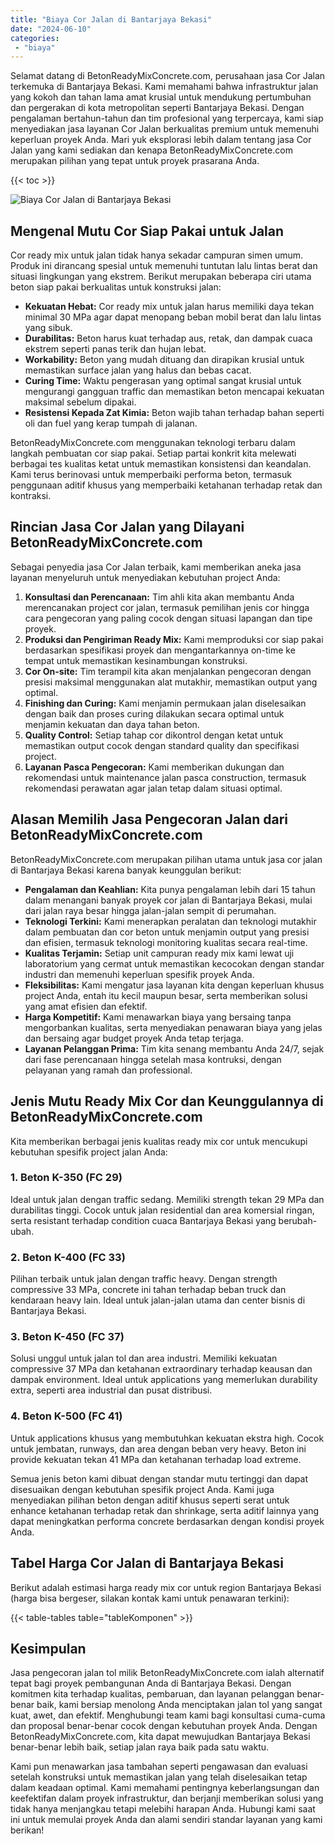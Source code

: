 ```yaml
---
title: "Biaya Cor Jalan di Bantarjaya Bekasi"
date: "2024-06-10"
categories: 
 - "biaya"
---
```


Selamat datang di BetonReadyMixConcrete.com, perusahaan jasa Cor Jalan terkemuka di Bantarjaya Bekasi. Kami memahami bahwa infrastruktur jalan yang kokoh dan tahan lama amat krusial untuk mendukung pertumbuhan dan pergerakan di kota metropolitan seperti Bantarjaya Bekasi. Dengan pengalaman bertahun-tahun dan tim profesional yang terpercaya, kami siap menyediakan jasa layanan Cor Jalan berkualitas premium untuk memenuhi keperluan proyek Anda. Mari yuk eksplorasi lebih dalam tentang jasa Cor Jalan yang kami sediakan dan kenapa BetonReadyMixConcrete.com merupakan pilihan yang tepat untuk proyek prasarana Anda.

{{< toc >}}

![Biaya Cor Jalan di Bantarjaya Bekasi](https://betoncor8.github.io/cor/harga-beton-readymix-concrete%20(25).png)

## Mengenal Mutu Cor Siap Pakai untuk Jalan

Cor ready mix untuk jalan tidak hanya sekadar campuran simen umum. Produk ini dirancang spesial untuk memenuhi tuntutan lalu lintas berat dan situasi lingkungan yang ekstrem. Berikut merupakan beberapa ciri utama beton siap pakai berkualitas untuk konstruksi jalan:

- **Kekuatan Hebat:** Cor ready mix untuk jalan harus memiliki daya tekan minimal 30 MPa agar dapat menopang beban mobil berat dan lalu lintas yang sibuk.
- **Durabilitas:** Beton harus kuat terhadap aus, retak, dan dampak cuaca ekstrem seperti panas terik dan hujan lebat.
- **Workability:** Beton yang mudah dituang dan dirapikan krusial untuk memastikan surface jalan yang halus dan bebas cacat.
- **Curing Time:** Waktu pengerasan yang optimal sangat krusial untuk mengurangi gangguan traffic dan memastikan beton mencapai kekuatan maksimal sebelum dipakai.
- **Resistensi Kepada Zat Kimia:** Beton wajib tahan terhadap bahan seperti oli dan fuel yang kerap tumpah di jalanan.

BetonReadyMixConcrete.com menggunakan teknologi terbaru dalam langkah pembuatan cor siap pakai. Setiap partai konkrit kita melewati berbagai tes kualitas ketat untuk memastikan konsistensi dan keandalan. Kami terus berinovasi untuk memperbaiki performa beton, termasuk penggunaan aditif khusus yang memperbaiki ketahanan terhadap retak dan kontraksi.

## Rincian Jasa Cor Jalan yang Dilayani BetonReadyMixConcrete.com

Sebagai penyedia jasa Cor Jalan terbaik, kami memberikan aneka jasa layanan menyeluruh untuk menyediakan kebutuhan project Anda:

1. **Konsultasi dan Perencanaan:** Tim ahli kita akan membantu Anda merencanakan project cor jalan, termasuk pemilihan jenis cor hingga cara pengecoran yang paling cocok dengan situasi lapangan dan tipe proyek.
2. **Produksi dan Pengiriman Ready Mix:** Kami memproduksi cor siap pakai berdasarkan spesifikasi proyek dan mengantarkannya on-time ke tempat untuk memastikan kesinambungan konstruksi.
3. **Cor On-site:** Tim terampil kita akan menjalankan pengecoran dengan presisi maksimal menggunakan alat mutakhir, memastikan output yang optimal.
4. **Finishing dan Curing:** Kami menjamin permukaan jalan diselesaikan dengan baik dan proses curing dilakukan secara optimal untuk menjamin kekuatan dan daya tahan beton.
5. **Quality Control:** Setiap tahap cor dikontrol dengan ketat untuk memastikan output cocok dengan standard quality dan specifikasi project.
6. **Layanan Pasca Pengecoran:** Kami memberikan dukungan dan rekomendasi untuk maintenance jalan pasca construction, termasuk rekomendasi perawatan agar jalan tetap dalam situasi optimal.

## Alasan Memilih Jasa Pengecoran Jalan dari BetonReadyMixConcrete.com

BetonReadyMixConcrete.com merupakan pilihan utama untuk jasa cor jalan di Bantarjaya Bekasi karena banyak keunggulan berikut:

- **Pengalaman dan Keahlian:** Kita punya pengalaman lebih dari 15 tahun dalam menangani banyak proyek cor jalan di Bantarjaya Bekasi, mulai dari jalan raya besar hingga jalan-jalan sempit di perumahan.
- **Teknologi Terkini:** Kami menerapkan peralatan dan teknologi mutakhir dalam pembuatan dan cor beton untuk menjamin output yang presisi dan efisien, termasuk teknologi monitoring kualitas secara real-time.
- **Kualitas Terjamin:** Setiap unit campuran ready mix kami lewat uji laboratorium yang cermat untuk memastikan kecocokan dengan standar industri dan memenuhi keperluan spesifik proyek Anda.
- **Fleksibilitas:** Kami mengatur jasa layanan kita dengan keperluan khusus project Anda, entah itu kecil maupun besar, serta memberikan solusi yang amat efisien dan efektif.
- **Harga Kompetitif:** Kami menawarkan biaya yang bersaing tanpa mengorbankan kualitas, serta menyediakan penawaran biaya yang jelas dan bersaing agar budget proyek Anda tetap terjaga.
- **Layanan Pelanggan Prima:** Tim kita senang membantu Anda 24/7, sejak dari fase perencanaan hingga setelah masa kontruksi, dengan pelayanan yang ramah dan professional.

## Jenis Mutu Ready Mix Cor dan Keunggulannya di BetonReadyMixConcrete.com

Kita memberikan berbagai jenis kualitas ready mix cor untuk mencukupi kebutuhan spesifik project jalan Anda:

### 1\. Beton K-350 (FC 29)

Ideal untuk jalan dengan traffic sedang. Memiliki strength tekan 29 MPa dan durabilitas tinggi. Cocok untuk jalan residential dan area komersial ringan, serta resistant terhadap condition cuaca Bantarjaya Bekasi yang berubah-ubah.

### 2\. Beton K-400 (FC 33)

Pilihan terbaik untuk jalan dengan traffic heavy. Dengan strength compressive 33 MPa, concrete ini tahan terhadap beban truck dan kendaraan heavy lain. Ideal untuk jalan-jalan utama dan center bisnis di Bantarjaya Bekasi.

### 3\. Beton K-450 (FC 37)

Solusi unggul untuk jalan tol dan area industri. Memiliki kekuatan compressive 37 MPa dan ketahanan extraordinary terhadap keausan dan dampak environment. Ideal untuk applications yang memerlukan durability extra, seperti area industrial dan pusat distribusi.

### 4\. Beton K-500 (FC 41)

Untuk applications khusus yang membutuhkan kekuatan ekstra high. Cocok untuk jembatan, runways, dan area dengan beban very heavy. Beton ini provide kekuatan tekan 41 MPa dan ketahanan terhadap load extreme.

Semua jenis beton kami dibuat dengan standar mutu tertinggi dan dapat disesuaikan dengan kebutuhan spesifik project Anda. Kami juga menyediakan pilihan beton dengan aditif khusus seperti serat untuk enhance ketahanan terhadap retak dan shrinkage, serta aditif lainnya yang dapat meningkatkan performa concrete berdasarkan dengan kondisi proyek Anda.

## Tabel Harga Cor Jalan di Bantarjaya Bekasi

Berikut adalah estimasi harga ready mix cor untuk region Bantarjaya Bekasi (harga bisa bergeser, silakan kontak kami untuk penawaran terkini):

{{< table-tables table="tableKomponen" >}}

## Kesimpulan

Jasa pengecoran jalan tol milik BetonReadyMixConcrete.com ialah alternatif tepat bagi proyek pembangunan Anda di Bantarjaya Bekasi. Dengan komitmen kita terhadap kualitas, pembaruan, dan layanan pelanggan benar-benar baik, kami bersiap menolong Anda menciptakan jalan tol yang sangat kuat, awet, dan efektif. Menghubungi team kami bagi konsultasi cuma-cuma dan proposal benar-benar cocok dengan kebutuhan proyek Anda. Dengan BetonReadyMixConcrete.com, kita dapat mewujudkan Bantarjaya Bekasi benar-benar lebih baik, setiap jalan raya baik pada satu waktu.

Kami pun menawarkan jasa tambahan seperti pengawasan dan evaluasi setelah konstruksi untuk memastikan jalan yang telah diselesaikan tetap dalam keadaan optimal. Kami memahami pentingnya keberlangsungan dan keefektifan dalam proyek infrastruktur, dan berjanji memberikan solusi yang tidak hanya menjangkau tetapi melebihi harapan Anda. Hubungi kami saat ini untuk memulai proyek Anda dan alami sendiri standar layanan yang kami berikan!
